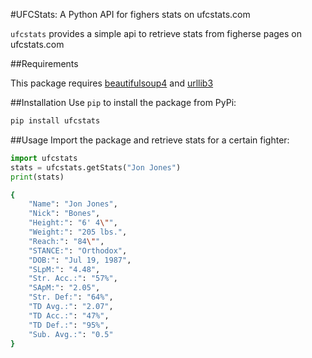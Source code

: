 #UFCStats: A Python API for fighers stats on ufcstats.com

`ufcstats` provides a simple api to retrieve stats from figherse pages on ufcstats.com 

##Requirements

This package requires [beautifulsoup4](https://pypi.org/project/beautifulsoup4/) and [urllib3](https://pypi.org/project/urllib3/)

##Installation
Use `pip` to install the package from PyPi:

```bash
pip install ufcstats
```

##Usage
Import the package and retrieve stats for a certain fighter:

```python
import ufcstats
stats = ufcstats.getStats("Jon Jones")
print(stats)
```

```bash
{
    "Name": "Jon Jones",
    "Nick": "Bones",
    "Height:": "6' 4\"",
    "Weight:": "205 lbs.",
    "Reach:": "84\"",
    "STANCE:": "Orthodox",
    "DOB:": "Jul 19, 1987",
    "SLpM:": "4.48",
    "Str. Acc.:": "57%",
    "SApM:": "2.05",
    "Str. Def:": "64%",
    "TD Avg.:": "2.07",
    "TD Acc.:": "47%",
    "TD Def.:": "95%",
    "Sub. Avg.:": "0.5"
}
```